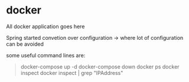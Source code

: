 # docker
All docker application goes here

Spring started convetion over configuration -> where lot of configuration can be avoided

some useful command lines are:

> docker-compose up -d
> docker-compose down
> docker ps
> docker inspect <pid>
> docker inspect <pid>| grep "IPAddress"